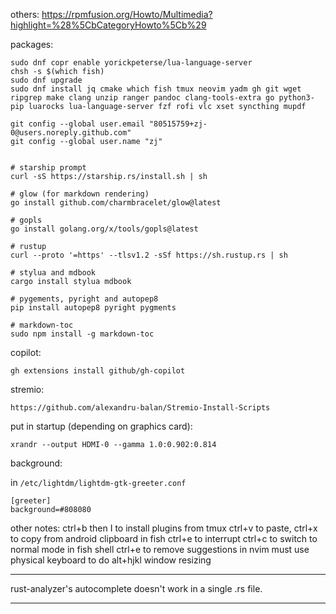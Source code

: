 others:
https://rpmfusion.org/Howto/Multimedia?highlight=%28%5CbCategoryHowto%5Cb%29

packages:
```
sudo dnf copr enable yorickpeterse/lua-language-server
chsh -s $(which fish)
sudo dnf upgrade
sudo dnf install jq cmake which fish tmux neovim yadm gh git wget ripgrep make clang unzip ranger pandoc clang-tools-extra go python3-pip luarocks lua-language-server fzf rofi vlc xset syncthing mupdf

git config --global user.email "80515759+zj-0@users.noreply.github.com"
git config --global user.name "zj"


# starship prompt
curl -sS https://starship.rs/install.sh | sh

# glow (for markdown rendering)
go install github.com/charmbracelet/glow@latest

# gopls
go install golang.org/x/tools/gopls@latest

# rustup
curl --proto '=https' --tlsv1.2 -sSf https://sh.rustup.rs | sh

# stylua and mdbook
cargo install stylua mdbook

# pygements, pyright and autopep8
pip install autopep8 pyright pygments

# markdown-toc
sudo npm install -g markdown-toc
```

copilot:
```
gh extensions install github/gh-copilot
```

stremio:
```
https://github.com/alexandru-balan/Stremio-Install-Scripts
```

put in startup (depending on graphics card):
```
xrandr --output HDMI-0 --gamma 1.0:0.902:0.814
```

background:

in `/etc/lightdm/lightdm-gtk-greeter.conf`

```
[greeter]
background=#808080
```


other notes:
ctrl+b then I to install plugins from tmux
ctrl+v to paste, ctrl+x to copy from android clipboard in fish
ctrl+e to interrupt
ctrl+c to switch to normal mode in fish shell
ctrl+e to remove suggestions in nvim
must use physical keyboard to do alt+hjkl window resizing

---

rust-analyzer's autocomplete doesn't work in a single .rs file.

---

